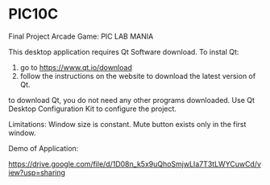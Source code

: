 # PIC10C
Final Project Arcade Game: PIC LAB MANIA

This desktop application requires Qt Software download.
To instal Qt:
1. go to https://www.qt.io/download
2. follow the instructions on the website to download the latest version of Qt.

to download Qt, you do not need any other programs downloaded.
Use Qt Desktop Configuration Kit to configure the project.


Limitations:
Window size is constant.
Mute button exists only in the first window.


Demo of Application:

https://drive.google.com/file/d/1D08n_k5x9uQhoSmjwLIa7T3tLWYCuwCd/view?usp=sharing

